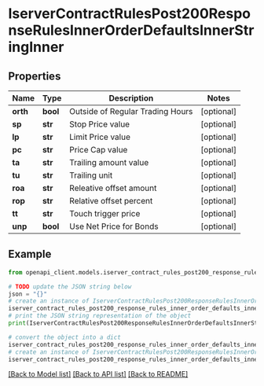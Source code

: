 # IserverContractRulesPost200ResponseRulesInnerOrderDefaultsInnerStringInner


## Properties

Name | Type | Description | Notes
------------ | ------------- | ------------- | -------------
**orth** | **bool** | Outside of Regular Trading Hours | [optional] 
**sp** | **str** | Stop Price value | [optional] 
**lp** | **str** | Limit Price value | [optional] 
**pc** | **str** | Price Cap value | [optional] 
**ta** | **str** | Trailing amount value | [optional] 
**tu** | **str** | Trailing unit | [optional] 
**roa** | **str** | Releative offset amount | [optional] 
**rop** | **str** | Relative offset percent | [optional] 
**tt** | **str** | Touch trigger price | [optional] 
**unp** | **bool** | Use Net Price for Bonds | [optional] 

## Example

```python
from openapi_client.models.iserver_contract_rules_post200_response_rules_inner_order_defaults_inner_string_inner import IserverContractRulesPost200ResponseRulesInnerOrderDefaultsInnerStringInner

# TODO update the JSON string below
json = "{}"
# create an instance of IserverContractRulesPost200ResponseRulesInnerOrderDefaultsInnerStringInner from a JSON string
iserver_contract_rules_post200_response_rules_inner_order_defaults_inner_string_inner_instance = IserverContractRulesPost200ResponseRulesInnerOrderDefaultsInnerStringInner.from_json(json)
# print the JSON string representation of the object
print(IserverContractRulesPost200ResponseRulesInnerOrderDefaultsInnerStringInner.to_json())

# convert the object into a dict
iserver_contract_rules_post200_response_rules_inner_order_defaults_inner_string_inner_dict = iserver_contract_rules_post200_response_rules_inner_order_defaults_inner_string_inner_instance.to_dict()
# create an instance of IserverContractRulesPost200ResponseRulesInnerOrderDefaultsInnerStringInner from a dict
iserver_contract_rules_post200_response_rules_inner_order_defaults_inner_string_inner_from_dict = IserverContractRulesPost200ResponseRulesInnerOrderDefaultsInnerStringInner.from_dict(iserver_contract_rules_post200_response_rules_inner_order_defaults_inner_string_inner_dict)
```
[[Back to Model list]](../README.md#documentation-for-models) [[Back to API list]](../README.md#documentation-for-api-endpoints) [[Back to README]](../README.md)


